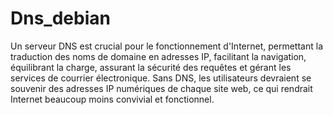 # Dns_debian
Un serveur DNS est crucial pour le fonctionnement d'Internet, permettant la traduction des noms de domaine en adresses IP, facilitant la navigation, équilibrant la charge, assurant la sécurité des requêtes et gérant les services de courrier électronique. Sans DNS, les utilisateurs devraient se souvenir des adresses IP numériques de chaque site web, ce qui rendrait Internet beaucoup moins convivial et fonctionnel.
